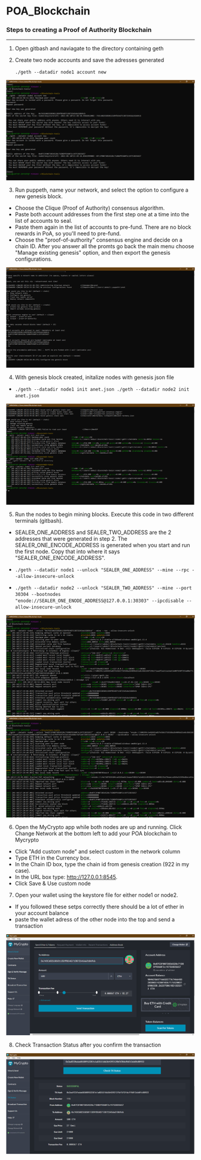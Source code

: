 # POA_Blockchain

### Steps to creating a Proof of Authority Blockchain
---
1. Open gitbash and naviagate to the directory containing geth

2. Create two node accounts and save the adresses generated

      `./geth --datadir node1 account new`

![](screenshots/create_nodes.png)

3. Run puppeth, name your network, and select the option to configure a new genesis block.

* Choose the Clique (Proof of Authority) consensus algorithm.
* Paste both account addresses from the first step one at a time into the list of accounts to seal.
* Paste them again in the list of accounts to pre-fund. There are no block rewards in PoA, so you'll need to pre-fund.
* Choose the "proof-of-authority" consensus engine and decide on a chain ID. After you answer all the promts go back the main menu choose "Manage existing genesis" option, and then export the genesis configurations.

![](screenshots/configure_genblock.png)

4. With genesis block created, initalize nodes with genesis json file

* `./geth --datadir node1 init anet.json
./geth --datadir node2 init anet.json`

![](screenshots/initialize_nodes.png)

5. Run the nodes to begin mining blocks. Execute this code in two different terminals (gitbash).
* SEALER_ONE_ADDRESS and SEALER_TWO_ADDRESS are the 2 addresses that were generated in step 2. The SEALER_ONE_ENCODE_ADDRESS is generated when you start and run the first node. Copy that into where it says "SEALER_ONE_ENCODE_ADDRESS".


* `./geth --datadir node1 --unlock "SEALER_ONE_ADDRESS" --mine --rpc --allow-insecure-unlock`

* `./geth --datadir node2 --unlock "SEALER_TWO_ADDRESS" --mine --port 30304 --bootnodes "enode://SEALER_ONE_ENODE_ADDRESS@127.0.0.1:30303" --ipcdisable --allow-insecure-unlock`

![](screenshots/run_node1.png) ![](screenshots/run_node2.png)
 
6. Open the MyCrypto app while both nodes are up and running. Click Change Network at the bottom left to add your POA blockchain to Mycrypto
* Click "Add custom node" and select custom in the network column
* Type ETH in the Currency box.
* In the Chain ID box, type the chain id from genesis creation (922 in my case).
* In the URL box type: http://127.0.0.1:8545.
* Click Save & Use custom node 

7. Open your wallet using the keystore file for either node1 or node2.
* If you followed these setps correctly there should be a lot of ether in your account balance
* paste the wallet adress of the other node into the top and send a transaction 

![](screenshots/sending_ether.png)

8. Check Transaction Status after you confirm the transaction

![](screenshots/Transaction_status.png)